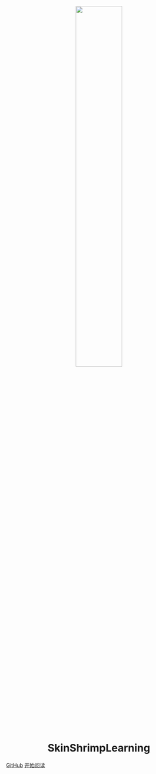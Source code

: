 <div align="center">
<img src="http://static.runoob.com/images/runoob-logo.png" width="50%"/>
</div>
<h1 align="center">SkinShrimpLearning</h1>

[GitHub](https://github.com/SkinShrimpCong/SkinShrimpCong.github.io)
[开始阅读](#SkinShrimpLearning)




